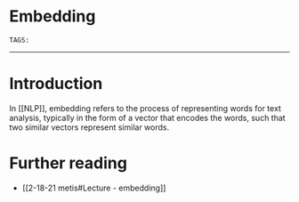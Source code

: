 # Embedding
`TAGS:` 

---
# Introduction
In [[NLP]], embedding refers to the process of representing words for text analysis, typically in the form of a vector that encodes the words, such that two similar vectors represent similar words. 

# Further reading
- [[2-18-21 metis#Lecture - embedding]]